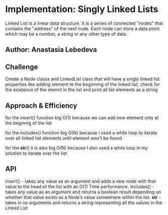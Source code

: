 
# Implementation: Singly Linked Lists
Linked List is a linear data structure.
It is a series of connected "nodes" that contains the "address" of the next node. Each node can store a data point which may be a number, a string or any other type of data.

## Author: Anastasia Lebedeva

## Challenge
Create a Node classs and LinkedList class that will have a singly linked list properties like adding element to the beginning of the linked list, check for the existence of the elemnt in the list and print all list elements as a string

## Approach & Efficiency
for the insert() function big O(1) because we can add new element only at the beginnig of the list

for the includes() function big O(N) because I used a while loop to iterate over all  linked list elements until element won't be found

for the __str__() it is also big O(N) because I also used a while loop in my solution to iterate over the list

## API
insert() - takes any value as an argument and adds a new node with that value to the head of the list with an O(1) Time performance.
includes() - takes any value as an argument and returns a boolean result depending on whether that value exists as a Node’s value somewhere within the list.
__str__ - takes in no arguments and returns a string representing all the values in the Linked List

<!-- Description of each method publicly available to your Linked List -->
